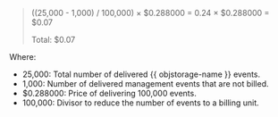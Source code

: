 > ((25,000 - 1,000) / 100,000) × $0.288000 = 0.24 × $0.288000 = $0.07
>
> Total: $0.07

Where:

* 25,000: Total number of delivered {{ objstorage-name }} events.
* 1,000: Number of delivered management events that are not billed.
* $0.288000: Price of delivering 100,000 events.
* 100,000: Divisor to reduce the number of events to a billing unit.